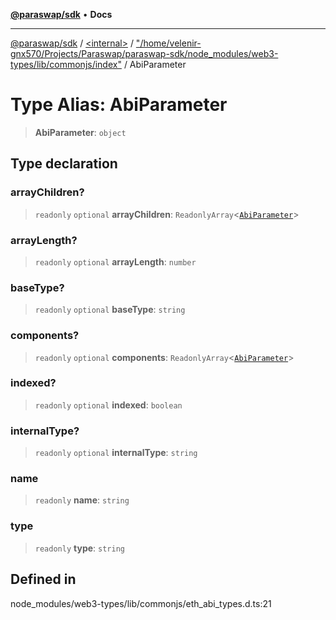 [**@paraswap/sdk**](../../../../README.md) • **Docs**

***

[@paraswap/sdk](../../../../globals.md) / [\<internal\>](../../../README.md) / ["/home/velenir-gnx570/Projects/Paraswap/paraswap-sdk/node\_modules/web3-types/lib/commonjs/index"](../README.md) / AbiParameter

# Type Alias: AbiParameter

> **AbiParameter**: `object`

## Type declaration

### arrayChildren?

> `readonly` `optional` **arrayChildren**: `ReadonlyArray`\<[`AbiParameter`](AbiParameter.md)\>

### arrayLength?

> `readonly` `optional` **arrayLength**: `number`

### baseType?

> `readonly` `optional` **baseType**: `string`

### components?

> `readonly` `optional` **components**: `ReadonlyArray`\<[`AbiParameter`](AbiParameter.md)\>

### indexed?

> `readonly` `optional` **indexed**: `boolean`

### internalType?

> `readonly` `optional` **internalType**: `string`

### name

> `readonly` **name**: `string`

### type

> `readonly` **type**: `string`

## Defined in

node\_modules/web3-types/lib/commonjs/eth\_abi\_types.d.ts:21
